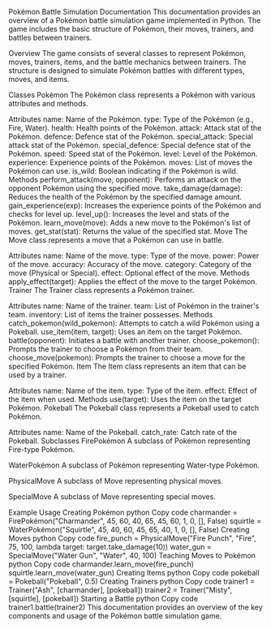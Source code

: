 Pokémon Battle Simulation Documentation
This documentation provides an overview of a Pokémon battle simulation game implemented in Python. The game includes the basic structure of Pokémon, their moves, trainers, and battles between trainers.

Overview
The game consists of several classes to represent Pokémon, moves, trainers, items, and the battle mechanics between trainers. The structure is designed to simulate Pokémon battles with different types, moves, and items.

Classes
Pokémon
The Pokémon class represents a Pokémon with various attributes and methods.

Attributes
name: Name of the Pokémon.
type: Type of the Pokémon (e.g., Fire, Water).
health: Health points of the Pokémon.
attack: Attack stat of the Pokémon.
defence: Defence stat of the Pokémon.
special_attack: Special attack stat of the Pokémon.
special_defence: Special defence stat of the Pokémon.
speed: Speed stat of the Pokémon.
level: Level of the Pokémon.
experience: Experience points of the Pokémon.
moves: List of moves the Pokémon can use.
is_wild: Boolean indicating if the Pokémon is wild.
Methods
perform_attack(move, opponent): Performs an attack on the opponent Pokémon using the specified move.
take_damage(damage): Reduces the health of the Pokémon by the specified damage amount.
gain_experience(exp): Increases the experience points of the Pokémon and checks for level up.
level_up(): Increases the level and stats of the Pokémon.
learn_move(move): Adds a new move to the Pokémon's list of moves.
get_stat(stat): Returns the value of the specified stat.
Move
The Move class represents a move that a Pokémon can use in battle.

Attributes
name: Name of the move.
type: Type of the move.
power: Power of the move.
accuracy: Accuracy of the move.
category: Category of the move (Physical or Special).
effect: Optional effect of the move.
Methods
apply_effect(target): Applies the effect of the move to the target Pokémon.
Trainer
The Trainer class represents a Pokémon trainer.

Attributes
name: Name of the trainer.
team: List of Pokémon in the trainer's team.
inventory: List of items the trainer possesses.
Methods
catch_pokemon(wild_pokemon): Attempts to catch a wild Pokémon using a Pokeball.
use_item(item, target): Uses an item on the target Pokémon.
battle(opponent): Initiates a battle with another trainer.
choose_pokemon(): Prompts the trainer to choose a Pokémon from their team.
choose_move(pokemon): Prompts the trainer to choose a move for the specified Pokémon.
Item
The Item class represents an item that can be used by a trainer.

Attributes
name: Name of the item.
type: Type of the item.
effect: Effect of the item when used.
Methods
use(target): Uses the item on the target Pokémon.
Pokeball
The Pokeball class represents a Pokeball used to catch Pokémon.

Attributes
name: Name of the Pokeball.
catch_rate: Catch rate of the Pokeball.
Subclasses
FirePokémon
A subclass of Pokémon representing Fire-type Pokémon.

WaterPokémon
A subclass of Pokémon representing Water-type Pokémon.

PhysicalMove
A subclass of Move representing physical moves.

SpecialMove
A subclass of Move representing special moves.

Example Usage
Creating Pokémon
python
Copy code
charmander = FirePokémon("Charmander", 45, 60, 40, 65, 45, 60, 1, 0, [], False)
squirtle = WaterPokémon("Squirtle", 45, 40, 60, 45, 65, 40, 1, 0, [], False)
Creating Moves
python
Copy code
fire_punch = PhysicalMove("Fire Punch", "Fire", 75, 100, lambda target: target.take_damage(10))
water_gun = SpecialMove("Water Gun", "Water", 40, 100)
Teaching Moves to Pokémon
python
Copy code
charmander.learn_move(fire_punch)
squirtle.learn_move(water_gun)
Creating Items
python
Copy code
pokeball = Pokeball("Pokeball", 0.5)
Creating Trainers
python
Copy code
trainer1 = Trainer("Ash", [charmander], [pokeball])
trainer2 = Trainer("Misty", [squirtle], [pokeball])
Starting a Battle
python
Copy code
trainer1.battle(trainer2)
This documentation provides an overview of the key components and usage of the Pokémon battle simulation game.





